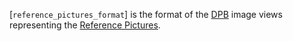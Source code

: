 [`reference_pictures_format`] is the format of the [DPB](https://www.khronos.org/registry/vulkan/specs/1.3-extensions/html/vkspec.html#dpb) image
views representing the [Reference Pictures](https://www.khronos.org/registry/vulkan/specs/1.3-extensions/html/vkspec.html#reference-picture).